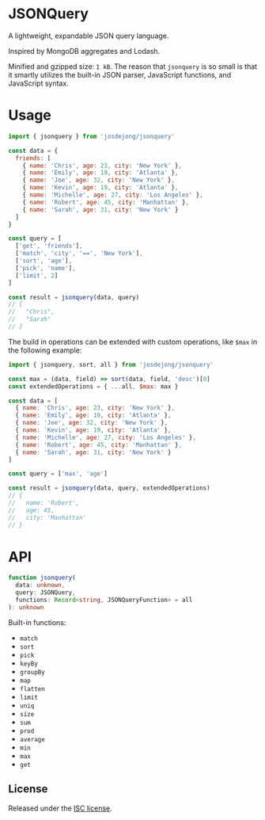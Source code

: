 # JSONQuery

A lightweight, expandable JSON query language.

Inspired by MongoDB aggregates and Lodash.

Minified and gzipped size: `1 kB`. The reason that `jsonquery` is so small is that it smartly utilizes the built-in JSON parser, JavaScript functions, and JavaScript syntax.

# Usage

```js
import { jsonquery } from 'josdejong/jsonquery'

const data = {
  friends: [
    { name: 'Chris', age: 23, city: 'New York' },
    { name: 'Emily', age: 19, city: 'Atlanta' },
    { name: 'Joe', age: 32, city: 'New York' },
    { name: 'Kevin', age: 19, city: 'Atlanta' },
    { name: 'Michelle', age: 27, city: 'Los Angeles' },
    { name: 'Robert', age: 45, city: 'Manhattan' },
    { name: 'Sarah', age: 31, city: 'New York' }
  ]
}

const query = [
  ['get', 'friends'],
  ['match', 'city', '==', 'New York'],
  ['sort', 'age'],
  ['pick', 'name'],
  ['limit', 2]
]

const result = jsonquery(data, query)
// [
//   "Chris",
//   "Sarah"
// ]
```

The build in operations can be extended with custom operations, like `$max` in the following example:

```js
import { jsonquery, sort, all } from 'josdejong/jsonquery'

const max = (data, field) => sort(data, field, 'desc')[0]
const extendedOperations = { ...all, $max: max }

const data = [
  { name: 'Chris', age: 23, city: 'New York' },
  { name: 'Emily', age: 19, city: 'Atlanta' },
  { name: 'Joe', age: 32, city: 'New York' },
  { name: 'Kevin', age: 19, city: 'Atlanta' },
  { name: 'Michelle', age: 27, city: 'Los Angeles' },
  { name: 'Robert', age: 45, city: 'Manhattan' },
  { name: 'Sarah', age: 31, city: 'New York' }
]

const query = ['max', 'age']

const result = jsonquery(data, query, extendedOperations)
// {
//   name: 'Robert',
//   age: 45,
//   city: 'Manhattan'
// }
```

# API

```ts
function jsonquery(
  data: unknown,
  query: JSONQuery,
  functions: Record<string, JSONQueryFunction> = all
): unknown
```

Built-in functions:

- `match`
- `sort`
- `pick`
- `keyBy`
- `groupBy`
- `map`
- `flatten`
- `limit`
- `uniq`
- `size`
- `sum`
- `prod`
- `average`
- `min`
- `max`
- `get`

## License

Released under the [ISC license](LICENSE.md).
